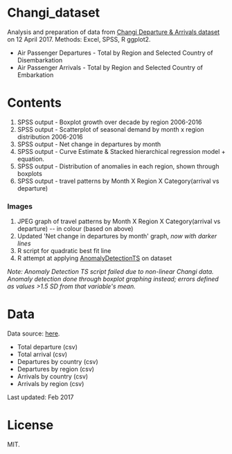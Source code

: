 # Changi_dataset

Analysis and preparation of data from [Changi Departure & Arrivals dataset](https://data.gov.sg/group/transport) on 12 April 2017. Methods: Excel, SPSS, R ggplot2. 

* Air Passenger Departures - Total by Region and Selected Country of Disembarkation
* Air Passenger Arrivals - Total by Region and Selected Country of Embarkation

# Contents

1. SPSS output - Boxplot growth over decade by region 2006-2016
1. SPSS output - Scatterplot of seasonal demand by month x region distribution 2006-2016
1. SPSS output - Net change in departures by month 
1. SPSS output - Curve Estimate & Stacked hierarchical regression model + equation. 
1. SPSS output - Distribution of anomalies in each region, shown through boxplots
1. SPSS output - travel patterns by Month X Region X Category(arrival vs departure)

### Images

1. JPEG graph of travel patterns by Month X Region X Category(arrival vs departure) -- in colour (based on above)
1. Updated 'Net change in departures by month' graph, *now with darker lines* 
1. R script for quadratic best fit line
1. R attempt at applying [AnomalyDetectionTS](https://github.com/twitter/AnomalyDetection) on dataset 

*Note: Anomaly Detection TS script failed due to non-linear Changi data. Anomaly detection done through boxplot graphing instead; errors defined as values >1.5 SD from that variable's mean.*

# Data

Data source: [here](https://data.gov.sg/group/transport).

* Total departure (csv)
* Total arrival (csv)
* Departures by country (csv)
* Departures by region (csv)
* Arrivals by country (csv)
* Arrivals by region (csv)

Last updated: Feb 2017 

# License
MIT. 
